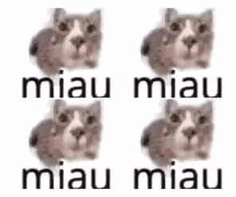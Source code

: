 ![kek](https://github.com/seankot6/seankot6/blob/main/miau.gif)
![kek](https://github.com/seankot6/seankot6/blob/main/miau.gif)
![kek](https://github.com/seankot6/seankot6/blob/main/miau.gif)
![kek](https://github.com/seankot6/seankot6/blob/main/miau.gif)

